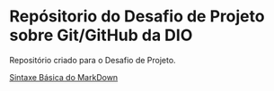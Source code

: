 # Repósitorio do Desafio de Projeto sobre Git/GitHub da DIO
Repositório criado para o Desafio de Projeto.

[Sintaxe Básica do MarkDown](https://www.markdownguide.org/basic-syntax/)

